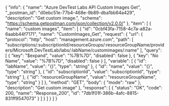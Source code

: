 {
  "info": {
    "name": "Azure DevTest Labs API Custom Images Get",
    "_postman_id": "d0ebc51e-77b4-468e-9b89-dba1bb64a429",
    "description": "Get custom image.",
    "schema": "https://schema.getpostman.com/json/collection/v2.0.0/"
  },
  "item": [
    {
      "name": "custom images",
      "item": [
        {
          "id": "0cbf43fa-7158-4c7a-a82a-6aabb44f7171",
          "name": "CustomImages_Get",
          "request": {
            "url": {
              "protocol": "http",
              "host": "management.azure.com",
              "path": [
                "subscriptions/:subscriptionId/resourceGroups/:resourceGroupName/providers/Microsoft.DevTestLab/labs/:labName/customimages/:name"
              ],
              "query": [
                {
                  "key": "$expand",
                  "value": "%7B%7D",
                  "disabled": false
                },
                {
                  "key": "No Name",
                  "value": "%7B%7D",
                  "disabled": false
                }
              ],
              "variable": [
                {
                  "id": "labName",
                  "value": "{}",
                  "type": "string"
                },
                {
                  "id": "name",
                  "value": "{}",
                  "type": "string"
                },
                {
                  "id": "subscriptionId",
                  "value": "subscriptionId",
                  "type": "string"
                },
                {
                  "id": "resourceGroupName",
                  "value": "resourceGroupName",
                  "type": "string"
                }
              ]
            },
            "method": "GET",
            "body": {
              "mode": "raw"
            },
            "description": "Get custom image"
          },
          "response": [
            {
              "status": "OK",
              "code": 200,
              "name": "Response_200",
              "id": "7db1f01f-386b-4afc-8815-831ff9547073"
            }
          ]
        }
      ]
    }
  ]
}